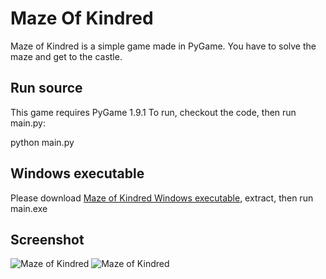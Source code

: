 # Maze Of Kindred

Maze of Kindred is a simple game made in PyGame. You have to solve the maze and get to the castle.

## Run source

This game requires PyGame 1.9.1
To run, checkout the code, then run main.py:

python main.py

## Windows executable

Please download [Maze of Kindred Windows executable](https://dl.dropboxusercontent.com/u/37083648/Maze%20Of%20Kindred/Maze%20of%20Kindred.rar), extract, then run main.exe
	
## Screenshot

![Maze of Kindred](https://cloud.githubusercontent.com/assets/11036045/11017973/dee467ae-8591-11e5-9e4e-f6609100721c.png)
![Maze of Kindred](https://cloud.githubusercontent.com/assets/11036045/11017974/deea1f8c-8591-11e5-850b-3d6842749b48.png)